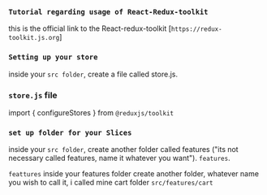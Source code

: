 ### `Tutorial regarding usage of React-Redux-toolkit`
this is the official link to the React-redux-toolkit [`https://redux-toolkit.js.org`]

### `Setting up your store`
inside your `src folder`, create a file called store.js.

### `store.js` file
import { configureStores } from `@reduxjs/toolkit`

### `set up folder for your Slices`
inside your `src folder`, create another folder called features ("its not necessary called features, name it whatever you want"). `features`.

`feattures`
inside your features folder create another folder, whatever name you wish to call it,
i called mine cart folder
`src/features/cart`